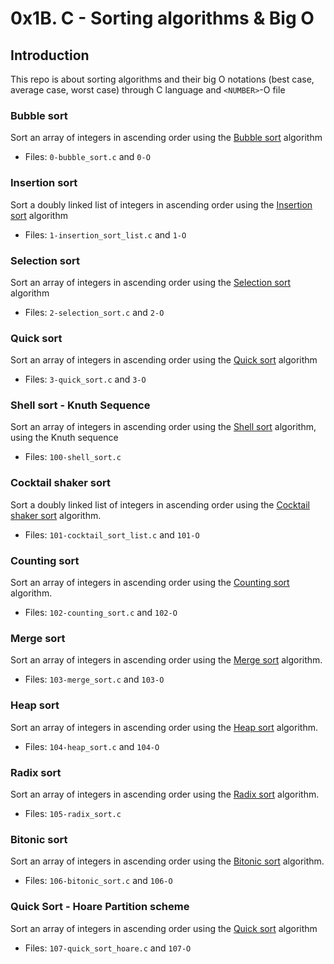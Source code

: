 # 0x1B. C - Sorting algorithms & Big O

## Introduction
This repo is about sorting algorithms and their big O notations (best case, average case, worst case) through C language and `<NUMBER>`-O file

### Bubble sort
Sort an array of integers in ascending order using the [Bubble sort](https://intranet.alxswe.com/rltoken/awhP8BhtkGi-lwmMc2-KAw) algorithm
- Files: `0-bubble_sort.c` and `0-O`

### Insertion sort
Sort a doubly linked list of integers in ascending order using the [Insertion sort](https://intranet.alxswe.com/rltoken/GocxRKbPdsmERXeOHMCO2w) algorithm
- Files: `1-insertion_sort_list.c` and `1-O`

### Selection sort
Sort an array of integers in ascending order using the [Selection sort](https://intranet.alxswe.com/rltoken/SEbg0fBEraioQcl-igvUSw) algorithm
- Files: `2-selection_sort.c` and `2-O`

### Quick sort
Sort an array of integers in ascending order using the [Quick sort](https://intranet.alxswe.com/rltoken/_pBTrH0Xyo4BRmQn4CtnMg) algorithm
- Files: `3-quick_sort.c` and `3-O`

### Shell sort - Knuth Sequence
Sort an array of integers in ascending order using the [Shell sort](https://intranet.alxswe.com/rltoken/FdpP4Qin3iDAaz1kuPD2Kg) algorithm, using the Knuth sequence
- Files: `100-shell_sort.c`

### Cocktail shaker sort
 Sort a doubly linked list of integers in ascending order using the [Cocktail shaker sort](https://intranet.alxswe.com/rltoken/bwa4mHfUbbWTB8J2OIHvpA) algorithm.
- Files: `101-cocktail_sort_list.c` and `101-O`

### Counting sort
Sort an array of integers in ascending order using the [Counting sort](https://intranet.alxswe.com/rltoken/ChcoDSCqnJHGC-qrSPEGHQ) algorithm.
- Files: `102-counting_sort.c` and `102-O`

### Merge sort
Sort an array of integers in ascending order using the [Merge sort](https://intranet.alxswe.com/rltoken/8sZ3nAhd_YLNzHCgNbbf8A) algorithm.
- Files: `103-merge_sort.c` and `103-O`

### Heap sort
Sort an array of integers in ascending order using the [Heap sort](https://intranet.alxswe.com/rltoken/YKYRdSdomaVkNrtNv1KS6Q) algorithm.
- Files: `104-heap_sort.c` and `104-O`

### Radix sort
Sort an array of integers in ascending order using the [Radix sort](https://intranet.alxswe.com/rltoken/pBsj4j_AF_mJAgNZWmX3VQ) algorithm.
- Files: `105-radix_sort.c`

### Bitonic sort
Sort an array of integers in ascending order using the [Bitonic sort](https://intranet.alxswe.com/rltoken/N-bjAbxm5yr4DoeIDz5lLw) algorithm.
- Files: `106-bitonic_sort.c` and `106-O`

### Quick Sort - Hoare Partition scheme
Sort an array of integers in ascending order using the [Quick sort](https://intranet.alxswe.com/rltoken/_pBTrH0Xyo4BRmQn4CtnMg) algorithm
- Files: `107-quick_sort_hoare.c` and `107-O`